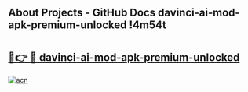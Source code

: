 ## About Projects - GitHub Docs davinci-ai-mod-apk-premium-unlocked !4m54t

# <h2><a href="https://andorid.site?title=davinci-ai-mod-apk-premium-unlocked&ref=19M">🔗👉 🔴 davinci-ai-mod-apk-premium-unlocked</a></h2>

[![acn](https://github.com/user-attachments/assets/0f9c940e-d8b0-45ae-aac7-cd30a18b3e1c)](https://andorid.site?title=davinci-ai-mod-apk-premium-unlocked&ref=19M)
